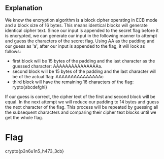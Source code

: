 ## Explanation ##
We know the encryption algorithm is a block cipher operating in ECB mode and a block size of 16 bytes. This means identical blocks will generate identical cipher text.
Since our input is appended to the secret flag before it is encrypted, we can generate our input in the following manner to attempt and guess the characters of the secret flag.
Using AA as the padding and our guess as 'a', after our input is appended to the flag, it will look as follows:
- first block will be 15 bytes of the padding and the last character as the guessed character: AAAAAAAAAAAAAAAa. 
- second block will be 15 bytes of the padding and the last character will be of the actual flag: AAAAAAAAAAAAAAAc
- third block will have the remaining 16 characters of the flag: rypto{abcdefghi}

                                                                                                                          
If our guess is correct, the cipher text of the first and second block will be equal. In the next attempt we will reduce our padding to 14 bytes and guess the next character of the flag. This process will be repeated by guessing all the subsequent characters and comparing their cipher text blocks until we get the whole flag.

# Flag
crypto{p3n6u1n5_h473_3cb}